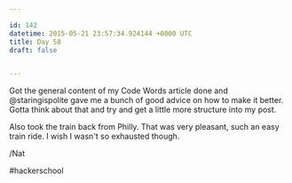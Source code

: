 ```yaml
---

id: 142
datetime: 2015-05-21 23:57:34.924144 +0000 UTC
title: Day 58
draft: false


---
```


Got the general content of my Code Words article done and @staringispolite gave me a bunch of good advice on how to make it better. Gotta think about that and try and get a little more structure into my post.

Also took the train back from Philly. That was very pleasant, such an easy train ride. I wish I wasn't so exhausted though.

/Nat

#hackerschool
